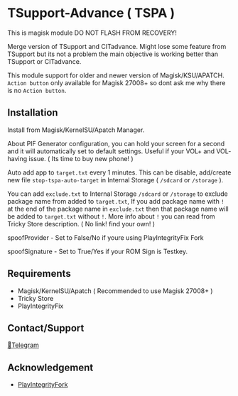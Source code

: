 # TSupport-Advance ( TSPA )

This is magisk module DO NOT FLASH FROM RECOVERY!

Merge version of TSupport and CITadvance. Might lose some feature from TSupport but its not a problem the main objective is working better than TSupport or CITadvance.

This module support for older and newer version of Magisk/KSU/APATCH. `Action button` only available for Magisk 27008+ so dont ask me why there is no `Action button`.

## Installation

Install from Magisk/KernelSU/Apatch Manager.

About PIF Generator configuration, you can hold your screen for a second and it will automatically set to default settings. Useful if your VOL+ and VOL- having issue. ( Its time to buy new phone! )

Auto add app to `target.txt` every 1 minutes. This can be disable, add/create new file `stop-tspa-auto-target` in Internal Storage ( `/sdcard` or `/storage` ).

You can add `exclude.txt` to Internal Storage `/sdcard` or `/storage` to exclude package name from added to `target.txt`, If you add package name with `!` at the end of the package name in `exclude.txt` then that package name will be added to `target.txt` without `!`. More info about `!` you can read from Tricky Store description. ( No link! find your own! )

spoofProvider - Set to False/No if youre using PlayIntegrityFix Fork

spoofSignature - Set to True/Yes if your ROM Sign is Testkey.

## Requirements

- Magisk/KernelSU/Apatch ( Recommended to use Magisk 27008+ )
- Tricky Store
- PlayIntegrityFix

## Contact/Support
[💬Telegram](https://t.me/citraintegritytrick)

## Acknowledgement
- [PlayIntegrityFork](https://github.com/osm0sis/PlayIntegrityFork)

